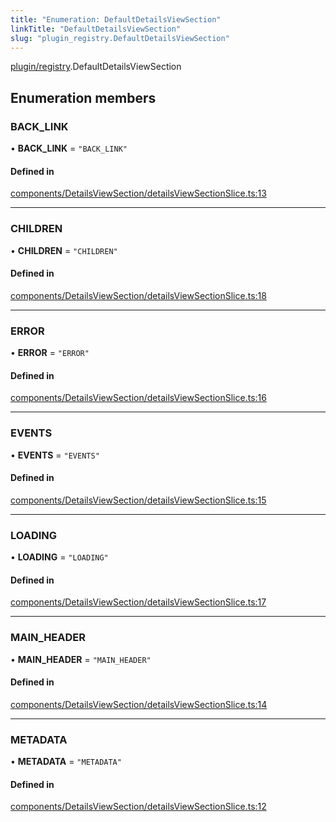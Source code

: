 ```yaml
---
title: "Enumeration: DefaultDetailsViewSection"
linkTitle: "DefaultDetailsViewSection"
slug: "plugin_registry.DefaultDetailsViewSection"
---
```


[plugin/registry](../modules/plugin_registry.md).DefaultDetailsViewSection

## Enumeration members

### BACK\_LINK

• **BACK\_LINK** = `"BACK_LINK"`

#### Defined in

[components/DetailsViewSection/detailsViewSectionSlice.ts:13](https://github.com/headlamp-k8s/headlamp/blob/2ce94491/frontend/src/components/DetailsViewSection/detailsViewSectionSlice.ts#L13)

___

### CHILDREN

• **CHILDREN** = `"CHILDREN"`

#### Defined in

[components/DetailsViewSection/detailsViewSectionSlice.ts:18](https://github.com/headlamp-k8s/headlamp/blob/2ce94491/frontend/src/components/DetailsViewSection/detailsViewSectionSlice.ts#L18)

___

### ERROR

• **ERROR** = `"ERROR"`

#### Defined in

[components/DetailsViewSection/detailsViewSectionSlice.ts:16](https://github.com/headlamp-k8s/headlamp/blob/2ce94491/frontend/src/components/DetailsViewSection/detailsViewSectionSlice.ts#L16)

___

### EVENTS

• **EVENTS** = `"EVENTS"`

#### Defined in

[components/DetailsViewSection/detailsViewSectionSlice.ts:15](https://github.com/headlamp-k8s/headlamp/blob/2ce94491/frontend/src/components/DetailsViewSection/detailsViewSectionSlice.ts#L15)

___

### LOADING

• **LOADING** = `"LOADING"`

#### Defined in

[components/DetailsViewSection/detailsViewSectionSlice.ts:17](https://github.com/headlamp-k8s/headlamp/blob/2ce94491/frontend/src/components/DetailsViewSection/detailsViewSectionSlice.ts#L17)

___

### MAIN\_HEADER

• **MAIN\_HEADER** = `"MAIN_HEADER"`

#### Defined in

[components/DetailsViewSection/detailsViewSectionSlice.ts:14](https://github.com/headlamp-k8s/headlamp/blob/2ce94491/frontend/src/components/DetailsViewSection/detailsViewSectionSlice.ts#L14)

___

### METADATA

• **METADATA** = `"METADATA"`

#### Defined in

[components/DetailsViewSection/detailsViewSectionSlice.ts:12](https://github.com/headlamp-k8s/headlamp/blob/2ce94491/frontend/src/components/DetailsViewSection/detailsViewSectionSlice.ts#L12)
